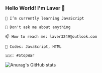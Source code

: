 ### Hello World! I'm Laver 👋

    🌱 I’m currently learning JavaScript

    💬 Don't ask me about anything

    📫 How to reach me: laver3249@outlook.com
    
    💪 Codes: JavaScript, HTML

    🇺🇦: #StopWar

![Anurag's GitHub stats](https://github-readme-stats.vercel.app/api?username=Laver3&show_icons=true&theme=react)

